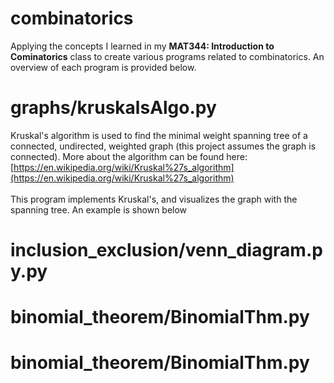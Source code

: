 # combinatorics
Applying the concepts I learned in my **MAT344: Introduction to Cominatorics** class to create various programs related to combinatorics. An overview of each program is provided below.

# graphs/kruskalsAlgo.py
Kruskal's algorithm is used to find the minimal weight spanning tree of a connected, undirected, weighted graph (this project assumes the graph is connected). More about the algorithm can be found here: [https://en.wikipedia.org/wiki/Kruskal%27s_algorithm](https://en.wikipedia.org/wiki/Kruskal%27s_algorithm)
<br/><br/>
This program implements Kruskal's, and visualizes the graph with the spanning tree. An example is shown below


# inclusion_exclusion/venn_diagram.py.py

# binomial_theorem/BinomialThm.py

# binomial_theorem/BinomialThm.py


